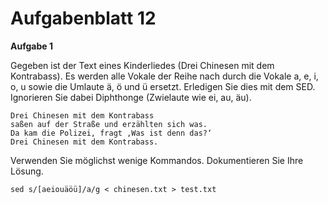# Aufgabenblatt 12

**Aufgabe 1**

Gegeben ist der Text eines Kinderliedes (Drei Chinesen mit dem Kontrabass). Es werden alle Vokale der Reihe nach durch die Vokale a, e, i, o, u sowie die Umlaute ä, ö und ü ersetzt. Erledigen Sie dies mit dem SED. Ignorieren Sie dabei Diphthonge (Zwielaute wie ei, au, äu).

	Drei Chinesen mit dem Kontrabass
	saßen auf der Straße und erzählten sich was.
	Da kam die Polizei, fragt ‚Was ist denn das?‘
	Drei Chinesen mit dem Kontrabass.

Verwenden Sie möglichst wenige Kommandos. Dokumentieren Sie Ihre Lösung.

`sed s/[aeiouäöü]/a/g < chinesen.txt > test.txt`

